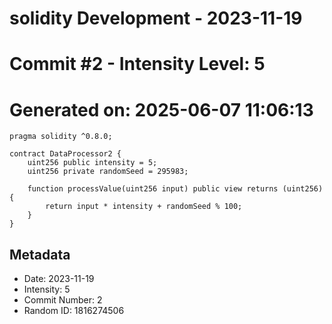 ﻿# solidity Development - 2023-11-19
# Commit #2 - Intensity Level: 5
# Generated on: 2025-06-07 11:06:13
```solidity
pragma solidity ^0.8.0;

contract DataProcessor2 {
    uint256 public intensity = 5;
    uint256 private randomSeed = 295983;

    function processValue(uint256 input) public view returns (uint256) {
        return input * intensity + randomSeed % 100;
    }
}
```
## Metadata
- Date: 2023-11-19
- Intensity: 5
- Commit Number: 2
- Random ID: 1816274506
